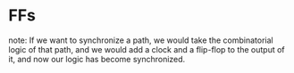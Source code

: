 # FFs


note: If we want to synchronize a path, we would take the combinatorial logic of that path, and we would add a clock and a flip-flop to the output of it, and now our logic has become synchronized.
